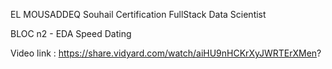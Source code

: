 EL MOUSADDEQ Souhail 
Certification FullStack Data Scientist



BLOC n2 - EDA Speed Dating

Video link : https://share.vidyard.com/watch/aiHU9nHCKrXyJWRTErXMen?
